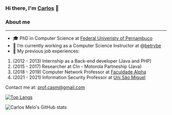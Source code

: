 ### Hi there, I'm [Carlos](https://www.linkedin.com/in/casm3/) 👋

### About me
----------------------------
- 🎓 PhD in Computer Science at [Federal Univeristy of Pernambuco](https://portal.cin.ufpe.br/)
- 🔭 I’m currently working as a Computer Science Instructor at @[betrybe](https://www.betrybe.com/)
- 💼 My previous job experiences:
1. (2012 - 2013) Internship as a Back-end developer (Java and PHP)
2. (2015 - 2017) Researcher at CIn - Motorola Partneship (Java)
3. (2018 - 2019) Computer Network Professor at [Faculdade Alpha](https://faculdade.alpha.edu.br/)
4. (2021 - 2021) Information Security Professor at [Uni São Miguel](https://www.unisaomiguel.edu.br)

Contact me at: prof.casm@gmail.com

<!--
**casm3/casm3** is a ✨ _special_ ✨ repository because its `README.md` (this file) appears on your GitHub profile.

Here are some ideas to get you started:

- 🔭 I’m currently working on ...
- 🌱 I’m currently learning ...
- 👯 I’m looking to collaborate on ...
- 🤔 I’m looking for help with ...
- 💬 Ask me about ...
- 📫 How to reach me: ...
- 😄 Pronouns: ...
- ⚡ Fun fact: ...
-->

[![Top Langs](https://github-readme-stats.vercel.app/api/top-langs/?username=casm3&langs_count=8&theme=tokyonight)](https://github.com/casm3/github-readme-stats)

![Carlos Melo's GitHub stats](https://github-readme-stats.vercel.app/api?username=casm3&count_private=true&show_icons=true&theme=tokyonight)
